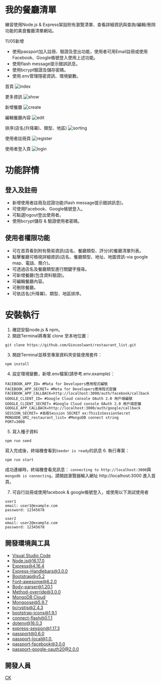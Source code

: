 # 我的餐廳清單
練習使用Node.js & Express架設附有瀏覽清單、查看詳細資訊與查詢/編輯/刪除功能的美食餐廳清單網站。


11/05新增 
+ 使用passport加入註冊、驗證及登出功能，使用者可用Email註冊或使用Facebook、Google帳號登入使用上述功能。
+ 使用flash message提示錯誤訊息。
+ 使用bcrypt驗證及儲存密碼。
+ 使用.env管理隱密資訊、環境變數。

首頁
![index](./public/images/index.png)

更多資訊
![show](./public/images/show.png)

新增餐廳
![create](./public/images/create.png)

編輯餐廳內容
![edit](./public/images/edit.png)

排序(店名(升降冪)、類型、地區)
![sorting](./public/images/sorting.png)

使用者註冊頁
![register](./public/images/regiser.png)

使用者登入頁
![login](./public/images/login.png)

# 功能詳情
## 登入及註冊
+ 新增使用者註冊及認證功能(flash message提示錯誤訊息)。
+ 可使用Facebook、Google帳號登入。
+ 可點選logout登出使用者。
+ 使用bcrypt儲存 & 驗證使用者密碼。
## 使用者權限功能
+ 可在首頁看到附有簡易資訊(店名、餐廳類型、評分)的餐廳清單列表。
+ 點擊餐廳可檢視詳細資訊(店名、餐廳類型、地址、地圖資訊-via google map、電話、簡介)。
+ 可透過店名及餐廳類型進行關鍵字搜尋。
+ 可新增餐廳(包含資料驗證)。
+ 可編輯餐廳內容。
+ 可刪除餐廳。
+ 可依店名(升降冪)、類型、地區排序。

# 安裝執行
1. 確認安裝node.js & npm。
2. 開啟Terminal將專案 clone 至本地位置：
```
git clone https://github.com/Gincoolwant/restaurant_list.git
```
3. 開啟Terminal並移至專案資料夾安裝使用套件： 
```
npm install
```
4. 設定環境變數，新增.env檔案(請參考.env.example)：
```
FACEBOOK_APP_ID= #Mata for Developers應用程式編號
FACEBOOK_APP_SECRET= #Meta for Developers應用程式密鑰
FACEBOOK_APP_CALLBACK=http://localhost:3000/auth/facebook/callback
GOOGLE_CLIENT_ID= #Google Cloud console OAuth 2.0 用戶端編號
GOOGLE_CLIENT_SECRET= #Google Cloud console OAuth 2.0 用戶端密鑰
GOOGLE_APP_CALLBACK=http://localhost:3000/auth/google/callback
SESSION_SECRET= #自取Session SECRET ex:ThisIsSessionSecret 
MONGODB_URI_restaurant_list= #MongoDB connect string
PORT=3000
```
5. 寫入種子資料
```
npm run seed
```
寫入完成後，終端機會看到`Seeder is ready`的訊息
6. 執行專案：
```
npm run start
```

成功連線時，終端機會看見訊息： `connecting to http://localhost:3000`與`mongodb is connecting`，請開啟瀏覽器輸入網址 http://localhost:3000 進入首頁。

7. 可自行註冊或使用facebook & google帳號登入，或使用以下測試使用者
```
user1
email: user1@example.com
password: 12345678

user2
email: user2@example.com
password: 12345678
```

## 開發環境與工具
+ [Visual Studio Code](https://visualstudio.microsoft.com/zh-hant/)
+ [Node.js@16.17.0](https://nodejs.org/en/)
+ [Express@4.16.4](https://www.npmjs.com/package/express)
+ [Express-Handlebars@3.0.0](https://www.npmjs.com/package/express-handlebars)
+ [Bootstrap@v5.2](https://getbootstrap.com/)
+ [Font-awesome@6.2.0](https://fontawesome.com/)
+ [Body-parser@1.20.1](https://www.npmjs.com/package/body-parser)
+ [Method-override@3.0.0](https://www.npmjs.com/package/method-override)
+ [MongoDB Cloud](https://www.mongodb.com/)
+ [Mongoose@5.9.7](https://mongoosejs.com/)
+ [bcryptjs@2.4.3](https://www.npmjs.com/package/bcryptjs)
+ [bootstrap-icons@1.9.1](https://icons.getbootstrap.com/)
+ [connect-flash@0.1.1](https://www.npmjs.com/package/connect-flash)
+ [dotenv@16.0.3](https://www.npmjs.com/package/dotenv)
+ [express-session@1.17.3](https://www.npmjs.com/package/express-session)
+ [passport@0.6.0](https://www.npmjs.com/package/passport)
+ [passport-local@1.0.](https://www.passportjs.org/)
+ [passport-facebook@3.0.0](https://www.passportjs.org/)
+ [passport-google-oauth20@2.0.0](https://www.passportjs.org/)

## 開發人員
[CK](https://github.com/Gincoolwant)